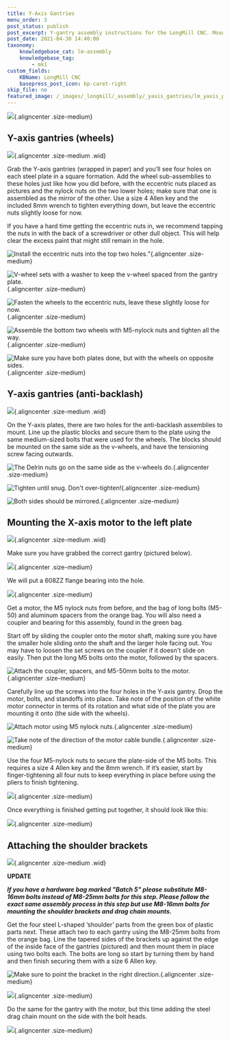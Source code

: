 ```yaml
---
title: Y-Axis Gantries
menu_order: 3
post_status: publish
post_excerpt: Y-gantry assembly instructions for the LongMill CNC. Mounting the V-wheels, motor, anti-backlash nut, drag chain mounts and shoulder brackets.
post_date: 2021-04-30 14:40:00
taxonomy:
    knowledgebase_cat: lm-assembly
    knowledgebase_tag:
        - mk1
custom_fields:
    KBName: LongMill CNC
    basepress_post_icon: bp-caret-right
skip_file: no
featured_image: /_images/_longmill/_assembly/_yaxis_gantries/lm_yaxis_p1_cover.jpg
---
```


![](/_images/_longmill/_assembly/_yaxis_gantries/lm_yaxis_p1_cover.jpg){.aligncenter .size-medium}

## Y-axis gantries (wheels)

![](/_images/_longmill/_assembly/_yaxis_gantries/lm_yaxis_p2_parts.jpg){.aligncenter .size-medium .wid}

Grab the Y-axis gantries (wrapped in paper) and you’ll see four holes on each steel plate in a square formation. Add the wheel sub-assemblies to these holes just like how you did before, with the eccentric nuts placed as pictures and the nylock nuts on the two lower holes; make sure that one is assembled as the mirror of the other. Use a size 4 Allen key and the included 8mm wrench to tighten everything down, but leave the eccentric nuts slightly loose for now.

If you have a hard time getting the eccentric nuts in, we recommend tapping the nuts in with the back of a screwdriver or other dull object. This will help clear the excess paint that might still remain in the hole.

![](/_images/_longmill/_assembly/_yaxis_gantries/lm_yaxis_p3.JPG "Install the eccentric nuts into the top two holes.")"{.aligncenter .size-medium}

![](/_images/_longmill/_assembly/_yaxis_gantries/lm_yaxis_p4.JPG "V-wheel sets with a washer to keep the v-wheel spaced from the gantry plate."){.aligncenter .size-medium}

![](/_images/_longmill/_assembly/_yaxis_gantries/lm_yaxis_p5.JPG "Fasten the wheels to the eccentric nuts, leave these slightly loose for now."){.aligncenter .size-medium}

![](/_images/_longmill/_assembly/_yaxis_gantries/lm_yaxis_p6.JPG "Assemble the bottom two wheels with M5-nylock nuts and tighten all the way."){.aligncenter .size-medium}

![](/_images/_longmill/_assembly/_yaxis_gantries/lm_yaxis_p7.JPG "Make sure you have both plates done, but with the wheels on opposite sides."){.aligncenter .size-medium}

## Y-axis gantries (anti-backlash)

![](/_images/_longmill/_assembly/_yaxis_gantries/lm_yaxis_p8_parts.jpg){.aligncenter .size-medium .wid}

On the Y-axis plates, there are two holes for the anti-backlash assemblies to mount. Line up the plastic blocks and secure them to the plate using the same medium-sized bolts that were used for the wheels. The blocks should be mounted on the same side as the v-wheels, and have the tensioning screw facing outwards.

![](/_images/_longmill/_assembly/_yaxis_gantries/lm_yaxis_p9.JPG "The Delrin nuts go on the same side as the v-wheels do."){.aligncenter .size-medium}

![](/_images/_longmill/_assembly/_yaxis_gantries/lm_yaxis_p10.JPG "Tighten until snug. Don't over-tighten!"){.aligncenter .size-medium}

![](/_images/_longmill/_assembly/_yaxis_gantries/lm_yaxis_p11.JPG "Both sides should be mirrored."){.aligncenter .size-medium}

## Mounting the X-axis motor to the left plate

![](/_images/_longmill/_assembly/_yaxis_gantries/lm_yaxis_p12_parts.jpg){.aligncenter .size-medium .wid}

Make sure you have grabbed the correct gantry (pictured below).

![](/_images/_longmill/_assembly/_yaxis_gantries/lm_yaxis_p13.JPG){.aligncenter .size-medium}

We will put a 608ZZ flange bearing into the hole.

![](/_images/_longmill/_assembly/_yaxis_gantries/lm_yaxis_p14.JPG){.aligncenter .size-medium}

Get a motor, the M5 nylock nuts from before, and the bag of long bolts (M5-50) and aluminum spacers from the orange bag. You will also need a coupler and bearing for this assembly, found in the green bag.

Start off by sliding the coupler onto the motor shaft, making sure you have the smaller hole sliding onto the shaft and the larger hole facing out. You may have to loosen the set screws on the coupler if it doesn't slide on easily. Then put the long M5 bolts onto the motor, followed by the spacers.

![](/_images/_longmill/_assembly/_yaxis_gantries/lm_yaxis_p15.JPG "Attach the coupler, spacers, and M5-50mm bolts to the motor."){.aligncenter .size-medium}

Carefully line up the screws into the four holes in the Y-axis gantry. Drop the motor, bolts, and standoffs into place. Take note of the position of the white motor connector in terms of its rotation and what side of the plate you are mounting it onto (the side with the wheels).

![](/_images/_longmill/_assembly/_yaxis_gantries/lm_yaxis_p16.JPG "Attach motor using M5 nylock nuts."){.aligncenter .size-medium}

![](/_images/_longmill/_assembly/_yaxis_gantries/lm_yaxis_p17.JPG "Take note of the direction of the motor cable bundle."){.aligncenter .size-medium}

Use the four M5-nylock nuts to secure the plate-side of the M5 bolts. This requires a size 4 Allen key and the 8mm wrench. If it’s easier, start by finger-tightening all four nuts to keep everything in place before using the pliers to finish tightening.

![](/_images/_longmill/_assembly/_yaxis_gantries/lm_yaxis_p18.JPG){.aligncenter .size-medium}

Once everything is finished getting put together, it should look like this:

![](/_images/_longmill/_assembly/_yaxis_gantries/lm_yaxis_p19.JPG){.aligncenter .size-medium}

## Attaching the shoulder brackets

![](/_images/_longmill/_assembly/_yaxis_gantries/lm_yaxis_p20_parts.jpg){.aligncenter .size-medium .wid}

<b>**UPDATE**</b>

<em><b>If you have a hardware bag marked "Batch 5" please substitute M8-16mm bolts instead of M8-25mm bolts for this step. Please follow the exact same assembly process in this step but use M8-16mm bolts for mounting the shoulder brackets and drag chain mounts.</b></em>

Get the four steel L-shaped ‘shoulder’ parts from the green box of plastic parts next. These attach two to each gantry using the M8-25mm bolts from the orange bag. Line the tapered sides of the brackets up against the edge of the inside face of the gantries (pictured) and then mount them in place using two bolts each. The bolts are long so start by turning them by hand and then finish securing them with a size 6 Allen key.

![](/_images/_longmill/_assembly/_yaxis_gantries/lm_yaxis_p20.JPG "Make sure to point the bracket in the right direction."){.aligncenter .size-medium}

![](/_images/_longmill/_assembly/_yaxis_gantries/lm_yaxis_p21.JPG){.aligncenter .size-medium}

Do the same for the gantry with the motor, but this time adding the steel drag chain mount on the side with the bolt heads.

![](/_images/_longmill/_assembly/_yaxis_gantries/lm_yaxis_p22.jpg){.aligncenter .size-medium}
